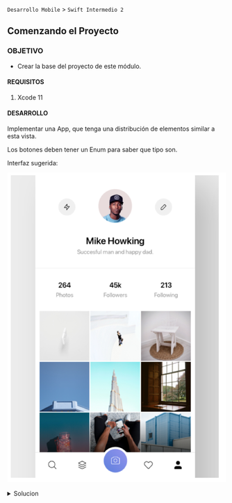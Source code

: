 `Desarrollo Mobile` > `Swift Intermedio 2`

	
## Comenzando el Proyecto

### OBJETIVO 

- Crear la base del proyecto de este módulo.

#### REQUISITOS 

1. Xcode 11

#### DESARROLLO

Implementar una App, que tenga una distribución de elementos similar a esta vista.

Los botones deben tener un Enum para saber que tipo son.

Interfaz sugerida:

![](0.png)

<details>
	<summary>Solucion</summary>
	<p> Agrega aqui la solucion</p>
	<p>Recuerda! escribe cada paso para desarrollar la solución del ejemplo o reto </p>
</details> 

